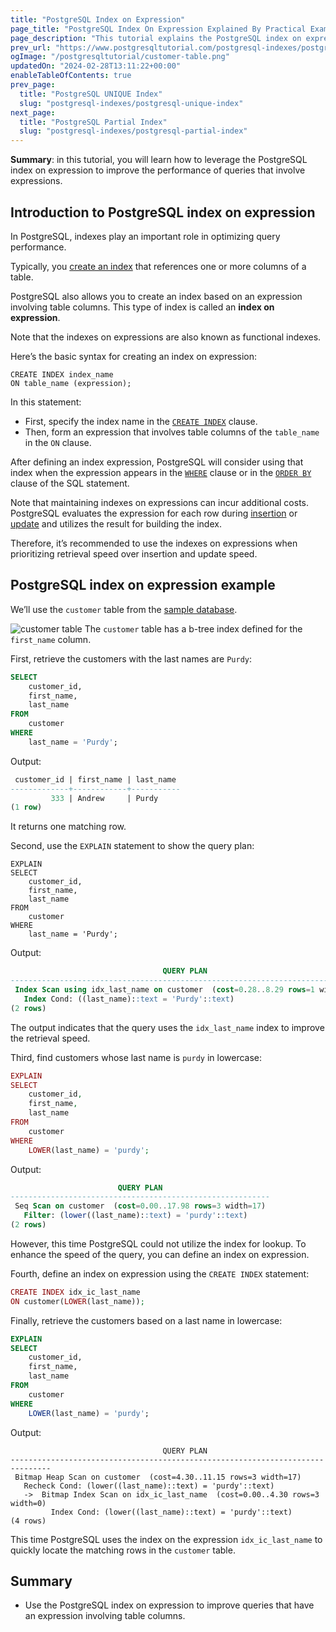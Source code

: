 ```yaml
---
title: "PostgreSQL Index on Expression"
page_title: "PostgreSQL Index On Expression Explained By Practical Examples"
page_description: "This tutorial explains the PostgreSQL index on expression and shows you how to leverage it to improve the performance of queries that contain expressions."
prev_url: "https://www.postgresqltutorial.com/postgresql-indexes/postgresql-index-on-expression/"
ogImage: "/postgresqltutorial/customer-table.png"
updatedOn: "2024-02-28T13:11:22+00:00"
enableTableOfContents: true
prev_page: 
  title: "PostgreSQL UNIQUE Index"
  slug: "postgresql-indexes/postgresql-unique-index"
next_page: 
  title: "PostgreSQL Partial Index"
  slug: "postgresql-indexes/postgresql-partial-index"
---
```





**Summary**: in this tutorial, you will learn how to leverage the PostgreSQL index on expression to improve the performance of queries that involve expressions.


## Introduction to PostgreSQL index on expression

In PostgreSQL, indexes play an important role in optimizing query performance.

Typically, you [create an index](postgresql-create-index) that references one or more columns of a table.

PostgreSQL also allows you to create an index based on an expression involving table columns. This type of index is called an **index on expression**.

Note that the indexes on expressions are also known as functional indexes.

Here’s the basic syntax for creating an index on expression:


```phpsql
CREATE INDEX index_name 
ON table_name (expression);
```
In this statement:

* First, specify the index name in the [`CREATE INDEX`](postgresql-create-index) clause.
* Then, form an expression that involves table columns of the `table_name` in the `ON` clause.

After defining an index expression, PostgreSQL will consider using that index when the expression appears in the [`WHERE`](../postgresql-tutorial/postgresql-where) clause or in the [`ORDER BY`](../postgresql-tutorial/postgresql-order-by) clause of the SQL statement.

Note that maintaining indexes on expressions can incur additional costs. PostgreSQL evaluates the expression for each row during [insertion](../postgresql-tutorial/postgresql-insert) or [update](../postgresql-tutorial/postgresql-update) and utilizes the result for building the index.

Therefore, it’s recommended to use the indexes on expressions when prioritizing retrieval speed over insertion and update speed.


## PostgreSQL index on expression example

We’ll use the `customer` table from the [sample database](../postgresql-getting-started/postgresql-sample-database).


![customer table](/postgresqltutorial/customer-table.png)
The `customer` table has a b\-tree index defined for the `first_name` column.

First, retrieve the customers with the last names are `Purdy`:


```sql
SELECT 
    customer_id, 
    first_name, 
    last_name 
FROM 
    customer 
WHERE 
    last_name = 'Purdy';
```
Output:


```sql
 customer_id | first_name | last_name
-------------+------------+-----------
         333 | Andrew     | Purdy
(1 row)
```
It returns one matching row.

Second, use the `EXPLAIN` statement to show the query plan:


```
EXPLAIN
SELECT 
    customer_id, 
    first_name, 
    last_name 
FROM 
    customer 
WHERE 
    last_name = 'Purdy';
```
Output:


```sql
                                  QUERY PLAN
-------------------------------------------------------------------------------
 Index Scan using idx_last_name on customer  (cost=0.28..8.29 rows=1 width=17)
   Index Cond: ((last_name)::text = 'Purdy'::text)
(2 rows)
```
The output indicates that the query uses the `idx_last_name` index to improve the retrieval speed.

Third, find customers whose last name is `purdy` in lowercase:


```php
EXPLAIN
SELECT 
    customer_id, 
    first_name, 
    last_name 
FROM 
    customer 
WHERE 
    LOWER(last_name) = 'purdy';
```
Output:


```sql
                        QUERY PLAN
----------------------------------------------------------
 Seq Scan on customer  (cost=0.00..17.98 rows=3 width=17)
   Filter: (lower((last_name)::text) = 'purdy'::text)
(2 rows)
```
However, this time PostgreSQL could not utilize the index for lookup. To enhance the speed of the query, you can define an index on expression.

Fourth, define an index on expression using the `CREATE INDEX` statement:


```php
CREATE INDEX idx_ic_last_name
ON customer(LOWER(last_name));
```
Finally, retrieve the customers based on a last name in lowercase:


```sql
EXPLAIN
SELECT 
    customer_id, 
    first_name, 
    last_name 
FROM 
    customer 
WHERE 
    LOWER(last_name) = 'purdy';
```
Output:


```
                                  QUERY PLAN
-------------------------------------------------------------------------------
 Bitmap Heap Scan on customer  (cost=4.30..11.15 rows=3 width=17)
   Recheck Cond: (lower((last_name)::text) = 'purdy'::text)
   ->  Bitmap Index Scan on idx_ic_last_name  (cost=0.00..4.30 rows=3 width=0)
         Index Cond: (lower((last_name)::text) = 'purdy'::text)
(4 rows)
```
This time PostgreSQL uses the index on the expression `idx_ic_last_name` to quickly locate the matching rows in the `customer` table.


## Summary

* Use the PostgreSQL index on expression to improve queries that have an expression involving table columns.

